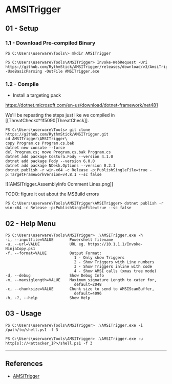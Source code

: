 # AMSITrigger

## 01 - Setup

### 1.1 - Download Pre-compiled Binary

```
PS C:\Users\userware\Tools\> mkdir AMSITrigger

PS C:\Users\userware\Tools\AMSITrigger> Invoke-WebRequest -Uri https://github.com/RythmStick/AMSITrigger/releases/download/v3/AmsiTrigger_x64.exe -UseBasicParsing -OutFile AMSITrigger.exe
```

### 1.2 - Compile

- Install a targeting pack

https://dotnet.microsoft.com/en-us/download/dotnet-framework/net481

We'll be repeating the steps just like we compiled in [[ThreatCheck#^1f5090|ThreatCheck]].

```
PS C:\Users\userware\Tools> git clone https://github.com/RythmStick/AMSITrigger.git
cd AMSITrigger\AMSITrigger\
copy Program.cs Program.cs.bak
dotnet new console --force
del Program.cs; move Program.cs.bak Program.cs
dotnet add package Costura.Fody --version 4.1.0
dotnet add package Fody --version 6.0.0
dotnet add package NDesk.Options --version 0.2.1
dotnet publish -r win-x64 -c Release -p:PublishSingleFile=true -p:TargetFrameworkVersion=v4.8.1 --sc false
```

![[AMSITrigger.AssemblyInfo Comment Lines.png]]

TODO: figure it out about the MSBuild errors

`PS C:\Users\userware\Tools\AMSITrigger\AMSITrigger> dotnet publish -r win-x64 -c Release -p:PublishSingleFile=true --sc false`

## 02 - Help Menu

```
PS C:\Users\userware\Tools\AMSITrigger> .\AMSITrigger.exe -h
-i, --inputfile=VALUE       Powershell filename
-u, --url=VALUE             URL eg. https://10.1.1.1/Invoke-NinjaCopy.ps1
-f, --format=VALUE          Output Format:
                              1 - Only show Triggers
                              2 - Show Triggers with Line numbers
                              3 - Show Triggers inline with code
                              4 - Show AMSI calls (xmas tree mode)
-d, --debug                 Show Debug Info
-m, --maxsiglength=VALUE    Maximum signature Length to cater for,
                              default=2048
-c, --chunksize=VALUE       Chunk size to send to AMSIScanBuffer,
                              default=4096
-h, -?, --help              Show Help
```

## 03 - Usage

`PS C:\Users\userware\Tools\AMSITrigger> .\AMSITrigger.exe -i /path/to/shell.ps1 -f 3`

`PS C:\Users\userware\Tools\AMSITrigger> .\AMSITrigger.exe -u http[s]://<attacker_IP>/shell.ps1 -f 3`

---
## References

- [AMSITrigger]([https://github.com/RythmStick/AMSITrigger](https://github.com/RythmStick/AMSITrigger))